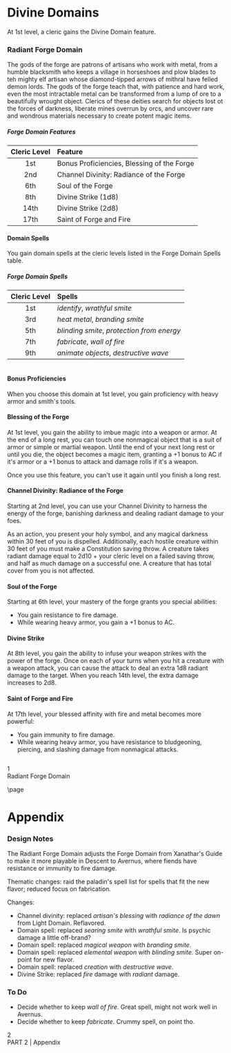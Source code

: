 # Divine Domains
At 1st level, a cleric gains the Divine Domain feature.

### Radiant Forge Domain
The gods of the forge are patrons of artisans who work with metal, from a humble blacksmith who keeps a village in horseshoes and plow blades to teh mighty elf artisan whose diamond-tipped arrows of mithral have felled demon lords. The gods of the forge teach that, with patience and hard work, even the most intractable metal can be transformed from a lump of ore to a beautifully wrought object. Clerics of these deities search for objects lost ot the forces of darkness, liberate mines overrun by orcs, and uncover rare and wondrous materials necessary to create potent magic items.

##### Forge Domain Features
| Cleric Level | Feature |
|:-----:|:-------------|
| 1st | Bonus Proficiencies, Blessing of the Forge |
| 2nd | Channel Divinity: Radiance of the Forge |
| 6th | Soul of the Forge |
| 8th | Divine Strike (1d8) |
| 14th | Divine Strike (2d8) |
| 17th | Saint of Forge and Fire |

#### Domain Spells
You gain domain spells at the cleric levels listed in the Forge Domain Spells table. 

##### Forge Domain Spells
| Cleric Level | Spells |
|:-----:|:-------------|
| 1st | _identify_, _wrathful smite_ |
| 3rd | _heat metal_, _branding smite_ |
| 5th | _blinding smite_, _protection from energy_ |
| 7th | _fabricate_, _wall of fire_ |
| 9th | _animate objects_, _destructive wave_ |


```
```
#### Bonus Proficiencies
When you choose this domain at 1st level, you gain proficiency with heavy armor and smith's tools.

#### Blessing of the Forge
At 1st level, you gain the ability to imbue magic into a weapon or armor. At the end of a long rest, you can touch one nonmagical object that is a suit of armor or simple or martial weapon. Until the end of your next long rest or until you die, the object becomes a magic item, granting a +1 bonus to AC if it's armor or a +1 bonus to attack and damage rolls if it's a weapon. 

Once you use this feature, you can't use it again until you finish a long rest.

#### Channel Divinity: Radiance of the Forge
Starting at 2nd level, you can use your Channel Divinity to harness the energy of the forge, banishing darkness and dealing radiant damage to your foes.

As an action, you present your holy symbol, and any magical darkness within 30 feet of you is dispelled. Additionally, each hostile creature within 30 feet of you must make a Constitution saving throw. A creature takes radiant damage equal to 2d10 + your cleric level on a failed saving throw, and half as much damage on a successful one. A creature that has total cover from you is not affected.

#### Soul of the Forge
Starting at 6th level, your mastery of the forge grants you special abilities:

* You gain resistance to fire damage.
* While wearing heavy armor, you gain a +1 bonus to AC.

#### Divine Strike
At 8th level, you gain the ability to infuse your weapon strikes with the power of the forge. Once on each of your turns when you hit a creature with a weapon attack, you can cause the attack to deal an extra 1d8 radiant damage to the target. When you reach 14th level, the extra damage increases to 2d8.

#### Saint of Forge and Fire
At 17th level, your blessed affinity with fire and metal becomes more powerful:

* You gain immunity to fire damage.
* While wearing heavy armor, you have resistance to bludgeoning, piercing, and slashing damage from nonmagical attacks.


 




```
```

<div class='pageNumber'>1</div>
<div class='footnote'>Radiant Forge Domain</div>

\page

# Appendix

### Design Notes

The Radiant Forge Domain adjusts the Forge Domain from Xanathar's Guide to make it more playable in Descent to Avernus, where fiends have resistance or immunity to fire damage.

Thematic changes: raid the paladin's spell list for spells that fit the new flavor; reduced focus on fabrication.

Changes:

* Channel divinity: replaced _artisan's blessing_ with _radiance of the dawn_ from Light Domain. Reflavored.
* Domain spell: replaced _searing smite_ with _wrathful smite_. Is psychic damage a little off-brand?
* Domain spell: replaced _magical weapon_ with _branding smite_.
* Domain spell: replaced _elemental weapon_ with _blinding smite._ Super on-point for new flavor.
* Domain spell: replaced _creation_ with _destructive wave_.
* Divine Strike: replaced _fire_ damage with _radiant_ damage. 

### To Do

* Decide whether to keep _wall of fire_. Great spell, might not work well in Avernus.
* Decide whether to keep _fabricate_. Crummy spell, on point tho.


<div class='pageNumber'>2</div>
<div class='footnote'>PART 2 | Appendix</div>
